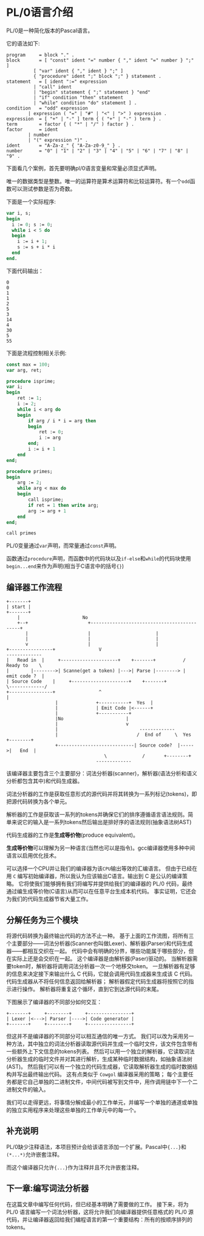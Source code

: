 # PL/0语言介绍

PL/0是一种简化版本的Pascal语言。

它的语法如下:

```
program		= block "." .
block		= [ "const" ident "=" number { "," ident "=" number } ";" ]
		  [ "var" ident { "," ident } ";" ]
		  { "procedure" ident ";" block ";" } statement .
statement	= [ ident ":=" expression
		  | "call" ident
		  | "begin" statement { ";" statement } "end"
		  | "if" condition "then" statement
		  | "while" condition "do" statement ] .
condition	= "odd" expression
		| expression ( "=" | "#" | "<" | ">" ) expression .
expression	= [ "+" | "-" ] term { ( "+" | "-" ) term } .
term		= factor { ( "*" | "/" ) factor } .
factor		= ident
		| number
		| "(" expression ")" .
ident		= "A-Za-z_" { "A-Za-z0-9_" } .
number		= "0" | "1" | "2" | "3" | "4" | "5" | "6" | "7" | "8" | "9" .
```

下面看几个案例，首先要明确pl/0语言变量和常量必须显式声明。

唯一的数据类型是整数。唯一的运算符是算术运算符和比较运算符。有一个`odd`函数可以测试参数是否为奇数。

下面是一个实际程序:

```Pascal
var i, s;
begin
  i := 0; s := 0;
  while i < 5 do
  begin
    i := i + 1;
    s := s + i * i
  end
end.
```

下面代码输出：

```
0
0
1
1
2
5
3
14
4
30
5
55
```

下面是流程控制相关示例:



```Pascal
const max = 100;
var arg, ret;

procedure isprime;
var i;
begin
	ret := 1;
	i := 2;
	while i < arg do
	begin
		if arg / i * i = arg then
		begin
			ret := 0;
			i := arg
		end;
		i := i + 1
	end
end;

procedure primes;
begin
	arg := 2;
	while arg < max do
	begin
		call isprime;
		if ret = 1 then write arg;
		arg := arg + 1
	end
end;

call primes
```

PL/0变量通过`var`声明，而常量通过`const`声明。

函数通过`procedure`声明，而函数中的代码块以及`if-else`和`while`的代码块使用`begin...end`来作为声明(相当于C语言中的括号`{}`)

## 编译器工作流程


```
+-------+
| start |
+-------+
	|					    No				     
	+--+                      +--------------------------------------------+
	   |                      |					       |
	   |                      |					       |
	   v                      |					       |		
+----------------+                V                                       -------------
|	Read in  |	   +---------------------+    +-------+          / Ready to    \
|		 |-------->| Scanne(get a token) |--->| Parse |--------> | emit code ?  |
| Source Code    |	   +---------------------+    +-------+          \-------------/
+----------------+                ^                                                  |
				  |				 +-----------+	Yes  |
				  |				 | Emit Code |<------+
				  |				 +-----------+
				  |No				        |
				  |			                v
				  |                              -------------     
				  |                             /  End of     \  Yes  +--------+
				  +----------------------------| Source code?  |----->|   End  |
							        \             /       +--------+
								 -------------
```

该编译器主要包含三个主要部分：词法分析器(scanner)，解析器(语法分析和语义分析都包含其中)和代码生成器。

词法分析器的工作是获取任意形式的源代码并将其转换为一系列标记(tokens)，即把源代码转换为各个单元。

解析器的工作是获取该一系列的tokens并确保它们的排序遵循语言语法规则。简单来说它的输入是一系列tokens然后输出是排好序的语法规则(抽象语法树AST)

代码生成器的工作是**生成等价物**(produce equivalent)。

**生成等价物**可以理解为另一种语言(当然也可以是指令)。gcc编译器使用多种中间语言以启用优化技术。

可以选择一个CPU并让我们的编译器为该`CPU`输出等效的汇编语言。 但由于已经在用 `C` 编写初始编译器，所以我认为应该输出C语言。输出到 C 是公认的编译策略。 它将使我们能够拥有我们将编写并提供给我们的编译器的 PL/0 代码，最终通过编生成等价物(C语言)从而可以在任意平台生成本机代码。 事实证明，它还会为我们的代码生成器节省大量工作。

## 分解任务为三个模块

将源代码转换为最终输出代码的方法不止一种。 基于上面的工作流图，将所有三个主要部分——词法分析器(Scanner也叫做Lexer)、解析器(Parser)和代码生成器——都相互交织在一起。 代码中会有明确的分界，哪些功能属于哪些部分，但在实际上还是会交织在一起。 这个编译器是由解析器(Paser)驱动的。 
当解析器需要token时，解析器将调用词法分析器一次一个地移交token。 一旦解析器有足够的信息来决定接下来输出什么 C 代码，它就会调用代码生成器来生成该 C 代码。 代码生成器从不将任何信息返回给解析器； 解析器假定代码生成器将按照它的指示进行操作。 解析器将重复这个循环，直到它到达源代码的末尾。

下图展示了编译器的不同部分如何交互：

```
+-------+     +--------+     +----------------+
| Lexer |<--->| Parser |---->| Code generator |
+-------+     +--------+     +----------------+
```

但这并不是编译器的不同部分可以相互通信的唯一方式。 我们可以改为采用另一种方法，其中独立的词法分析器读取源代码并生成一个临时文件，该文件包含带有一些额外上下文信息的tokens列表。 然后可以用一个独立的解析器，它读取词法分析器生成的临时文件并对其进行解析，生成某种临时数据结构，如抽象语法树(AST)。 然后我们可以有一个独立的代码生成器，它读取解析器生成的临时数据结构并写出最终输出代码。 这有点类似于 `Cowgol` 编译器采用的策略； 每个主要任务都是它自己单独的二进制文件，中间代码被写到文件中，用作调用链中下一个二进制文件的输入。

我们可以走得更远，将事情分解成最小的工作单元，并编写一个单独的通道或单独的独立实用程序来处理这些单独的工作单元中的每一个。

## 补充说明

PL/0缺少注释语法，本项目预计会给该语言添加一个扩展。Pascal中`{...}`和`(*...*)`允许嵌套注释。

而这个编译器只允许`{...}`作为注释并且不允许嵌套注释。

## 下一章:编写词法分析器

在这篇文章中编写任何代码，但已经基本明确了需要做的工作。 接下来，将为 PL/0 语言编写一个词法分析器，这将允许我们向编译器提供任意格式的 PL/0 源代码，并让编译器返回给我们编程语言的第一个重要结构：所有的按顺序排列的tokens。
